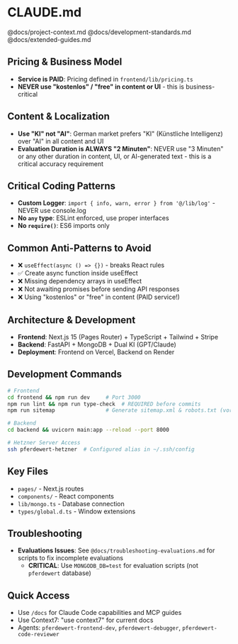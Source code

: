 # CLAUDE.md

@docs/project-context.md
@docs/development-standards.md
@docs/extended-guides.md

## Pricing & Business Model
- **Service is PAID**: Pricing defined in `frontend/lib/pricing.ts`
- **NEVER use "kostenlos" / "free" in content or UI** - this is business-critical

## Content & Localization
- **Use "KI" not "AI"**: German market prefers "KI" (Künstliche Intelligenz) over "AI" in all content and UI
- **Evaluation Duration is ALWAYS "2 Minuten"**: NEVER use "3 Minuten" or any other duration in content, UI, or AI-generated text - this is a critical accuracy requirement

## Critical Coding Patterns
- **Custom Logger**: `import { info, warn, error } from '@/lib/log'` - NEVER use console.log
- **No `any` type**: ESLint enforced, use proper interfaces
- **No `require()`**: ES6 imports only

## Common Anti-Patterns to Avoid
- ❌ `useEffect(async () => {})` - breaks React rules
- ✅ Create async function inside useEffect
- ❌ Missing dependency arrays in useEffect
- ❌ Not awaiting promises before sending API responses
- ❌ Using "kostenlos" or "free" in content (PAID service!)

## Architecture & Development
- **Frontend**: Next.js 15 (Pages Router) + TypeScript + Tailwind + Stripe
- **Backend**: FastAPI + MongoDB + Dual KI (GPT/Claude)
- **Deployment**: Frontend on Vercel, Backend on Render

## Development Commands
```bash
# Frontend
cd frontend && npm run dev     # Port 3000
npm run lint && npm run type-check  # REQUIRED before commits
npm run sitemap                # Generate sitemap.xml & robots.txt (vor deployment)

# Backend  
cd backend && uvicorn main:app --reload --port 8000

# Hetzner Server Access
ssh pferdewert-hetzner  # Configured alias in ~/.ssh/config
```

## Key Files
- `pages/` - Next.js routes
- `components/` - React components
- `lib/mongo.ts` - Database connection
- `types/global.d.ts` - Window extensions

## Troubleshooting
- **Evaluations Issues**: See `@docs/troubleshooting-evaluations.md` for scripts to fix incomplete evaluations
  - **CRITICAL**: Use `MONGODB_DB=test` for evaluation scripts (not `pferdewert` database)

## Quick Access
- Use `/docs` for Claude Code capabilities and MCP guides
- Use Context7: "use context7" for current docs
- Agents: `pferdewert-frontend-dev`, `pferdewert-debugger`, `pferdewert-code-reviewer`
